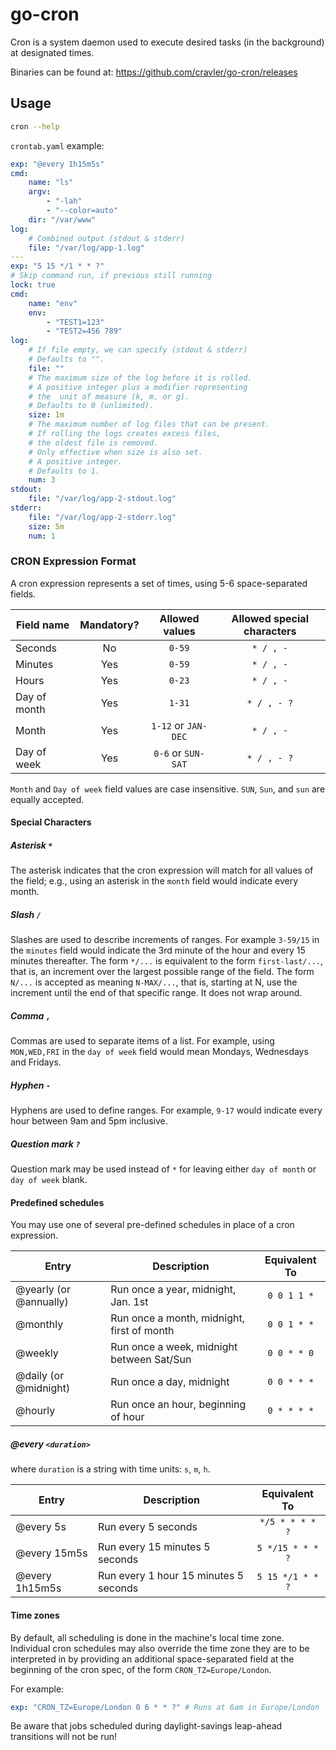 # go-cron

Cron is a system daemon used to execute desired tasks (in the background) at designated times.

Binaries can be found at: https://github.com/cravler/go-cron/releases

## Usage

```sh
cron --help
```

`crontab.yaml` example:

```yaml
exp: "@every 1h15m5s"
cmd:
    name: "ls"
    argv:
        - "-lah"
        - "--color=auto"
    dir: "/var/www"
log:
    # Combined output (stdout & stderr)
    file: "/var/log/app-1.log"
---
exp: "5 15 */1 * * ?"
# Skip command run, if previous still running
lock: true
cmd:
    name: "env"
    env:
        - "TEST1=123"
        - "TEST2=456 789"
log:
    # If file empty, we can specify (stdout & stderr)
    # Defaults to "".
    file: ""
    # The maximum size of the log before it is rolled.
    # A positive integer plus a modifier representing 
    # the  unit of measure (k, m, or g).
    # Defaults to 0 (unlimited).
    size: 1m
    # The maximum number of log files that can be present.
    # If rolling the logs creates excess files,
    # the oldest file is removed.
    # Only effective when size is also set.
    # A positive integer.
    # Defaults to 1.
    num: 3
stdout:
    file: "/var/log/app-2-stdout.log"
stderr:
    file: "/var/log/app-2-stderr.log"
    size: 5m
    num: 1
```

### CRON Expression Format

 A cron expression represents a set of times, using 5-6 space-separated fields.

Field name   | Mandatory? | Allowed values      | Allowed special characters
-------------|:----------:|:-------------------:|:--------------------------:
Seconds      | No         | `0-59`              | `* / , -`
Minutes      | Yes        | `0-59`              | `* / , -`
Hours        | Yes        | `0-23`              | `* / , -`
Day of month | Yes        | `1-31`              | `* / , - ?`
Month        | Yes        | `1-12` or `JAN-DEC` | `* / , -`
Day of week  | Yes        | `0-6` or `SUN-SAT`  | `* / , - ?`

`Month` and `Day of week` field values are case insensitive. `SUN`, `Sun`, and `sun` are equally accepted.

#### Special Characters

##### Asterisk `*`

The asterisk indicates that the cron expression will match for all values of the field; e.g., using an asterisk in 
the `month` field would indicate every month.

##### Slash `/`

Slashes are used to describe increments of ranges. For example `3-59/15` in the `minutes` field would indicate 
the 3rd minute of the hour and every 15 minutes thereafter. The form `*/...` is equivalent to the form `first-last/...`,
that is, an increment over the largest possible range of the field. The form `N/...` is accepted as meaning `N-MAX/...`,
that is, starting at N, use the increment until the end of that specific range. It does not wrap around.

##### Comma `,`

Commas are used to separate items of a list. For example, using `MON,WED,FRI` in the `day of week` field would mean 
Mondays, Wednesdays and Fridays.

##### Hyphen `-`

Hyphens are used to define ranges. For example, `9-17` would indicate every hour between 9am and 5pm inclusive.

##### Question mark `?`

Question mark may be used instead of `*` for leaving either `day of month` or `day of week` blank.

#### Predefined schedules

You may use one of several pre-defined schedules in place of a cron expression.

Entry                  | Description                                | Equivalent To
-----------------------|--------------------------------------------|:-------------:
@yearly (or @annually) | Run once a year, midnight, Jan. 1st        | `0 0 1 1 *`
@monthly               | Run once a month, midnight, first of month | `0 0 1 * *`
@weekly                | Run once a week, midnight between Sat/Sun  | `0 0 * * 0`
@daily (or @midnight)  | Run once a day, midnight                   | `0 0 * * *`
@hourly                | Run once an hour, beginning of hour        | `0 * * * *`

##### @every `<duration>`

where `duration` is a string with time units: `s`, `m`, `h`.

Entry          | Description                                | Equivalent To
---------------|--------------------------------------------|:--------------:
@every 5s      | Run every 5 seconds                        | `*/5 * * * * ?`
@every 15m5s   | Run every 15 minutes 5 seconds             | `5 */15 * * * ?`
@every 1h15m5s | Run every 1 hour 15 minutes 5 seconds      | `5 15 */1 * * ?`

#### Time zones

By default, all scheduling is done in the machine's local time zone.
Individual cron schedules may also override the time zone they are to be interpreted in by providing an additional 
space-separated field at the beginning of the cron spec, of the form `CRON_TZ=Europe/London`.

For example:

```yaml
exp: "CRON_TZ=Europe/London 0 6 * * ?" # Runs at 6am in Europe/London
```

Be aware that jobs scheduled during daylight-savings leap-ahead transitions will not be run!
